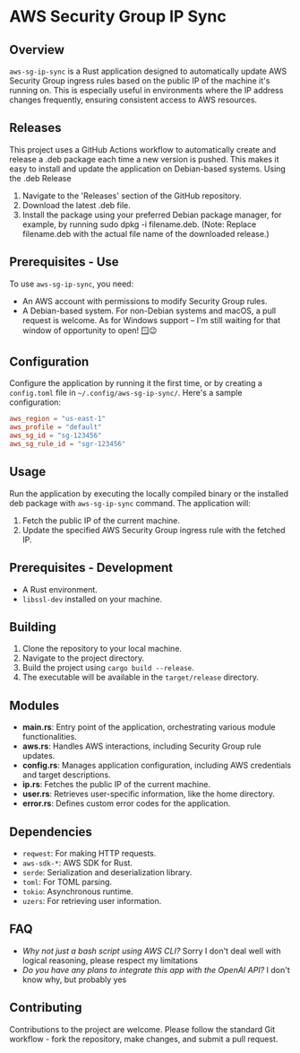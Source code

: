 # AWS Security Group IP Sync

## Overview

`aws-sg-ip-sync` is a Rust application designed to automatically update AWS Security Group ingress rules based on the public IP of the machine it's running on. This is especially useful in environments where the IP address changes frequently, ensuring consistent access to AWS resources.

## Releases

This project uses a GitHub Actions workflow to automatically create and release a .deb package each time a new version is pushed. This makes it easy to install and update the application on Debian-based systems.
Using the .deb Release

1. Navigate to the 'Releases' section of the GitHub repository.
2. Download the latest .deb file.
3. Install the package using your preferred Debian package manager, for example, by running sudo dpkg -i filename.deb. (Note: Replace filename.deb with the actual file name of the downloaded release.)

## Prerequisites - Use

To use `aws-sg-ip-sync`, you need:

- An AWS account with permissions to modify Security Group rules.
- A Debian-based system. For non-Debian systems and macOS, a pull request is welcome. As for Windows support – I'm still waiting for that window of opportunity to open! 🪟😉

## Configuration

Configure the application by running it the first time, or by creating a `config.toml` file in `~/.config/aws-sg-ip-sync/`. Here's a sample configuration:

```toml
aws_region = "us-east-1"
aws_profile = "default"
aws_sg_id = "sg-123456"
aws_sg_rule_id = "sgr-123456"
```

## Usage

Run the application by executing the locally compiled binary or the installed deb package with `aws-sg-ip-sync` command. The application will:

1. Fetch the public IP of the current machine.
2. Update the specified AWS Security Group ingress rule with the fetched IP.

## Prerequisites - Development

- A Rust environment.
- `libssl-dev` installed on your machine.

## Building

1. Clone the repository to your local machine.
2. Navigate to the project directory.
3. Build the project using `cargo build --release`.
4. The executable will be available in the `target/release` directory.

## Modules

- **main.rs**: Entry point of the application, orchestrating various module functionalities.
- **aws.rs**: Handles AWS interactions, including Security Group rule updates.
- **config.rs**: Manages application configuration, including AWS credentials and target descriptions.
- **ip.rs**: Fetches the public IP of the current machine.
- **user.rs**: Retrieves user-specific information, like the home directory.
- **error.rs**: Defines custom error codes for the application.

## Dependencies

- `reqwest`: For making HTTP requests.
- `aws-sdk-*`: AWS SDK for Rust.
- `serde`: Serialization and deserialization library.
- `toml`: For TOML parsing.
- `tokio`: Asynchronous runtime.
- `uzers`: For retrieving user information.

## FAQ

- *Why not just a bash script using AWS CLI?* Sorry I don't deal well with logical reasoning, please respect my limitations
- *Do you have any plans to integrate this app with the OpenAI API?* I don't know why, but probably yes

## Contributing

Contributions to the project are welcome. Please follow the standard Git workflow - fork the repository, make changes, and submit a pull request.
